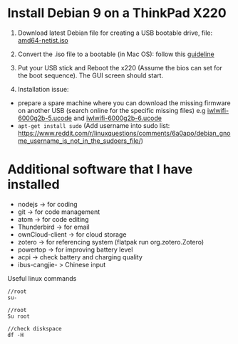 # Install Debian 9 on a ThinkPad X220

1. Download latest Debian file for creating a USB bootable drive, file: [amd64-netist.iso](https://www.debian.org/distrib/netinst)

2. Convert the .iso file to a bootable (in Mac OS): follow this [guideline](https://blog.tinned-software.net/create-bootable-usb-stick-from-iso-in-mac-os-x/)

3. Put your USB stick and Reboot the x220 (Assume the bios can set for the boot sequence). The GUI screen should start.

4. Installation issue: 

* prepare a spare machine where you can download the missing firmware on another USB (search online for the specific missing files) e.g [iwlwifi-6000g2b-5.ucode](https://github.com/OpenELEC/iwlwifi-firmware/blob/master/firmware/iwlwifi-6000g2b-5.ucode) and [iwlwifi-6000g2b-6.ucode](https://github.com/cernekee/linux-firmware/blob/master/iwlwifi-6000g2b-6.ucode)   
* `apt-get install sudo` (Add username into sudo list: https://www.reddit.com/r/linuxquestions/comments/6a0apo/debian_gnome_username_is_not_in_the_sudoers_file/)

# Additional software that I have installed 

* nodejs -> for coding
* git -> for code management
* atom -> for code editing
* Thunderbird -> for email
* ownCloud-client -> for cloud storage
* zotero -> for referencing system (flatpak run org.zotero.Zotero)
* powertop -> for improving battery level
* acpi -> check battery and charging quality 
* ibus-cangjie- > Chinese input 

Useful linux commands

```
//root
su-
```

```
//root
Su root
```

```
//check diskspace
df -H
```
